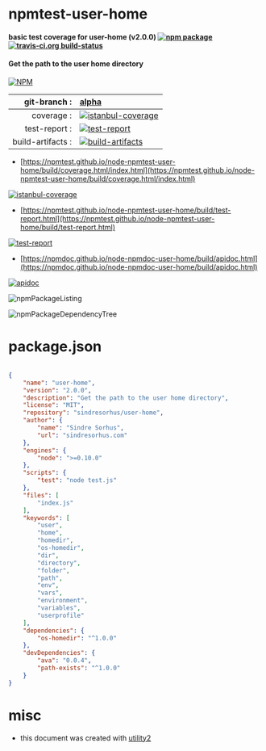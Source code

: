 # npmtest-user-home

#### basic test coverage for  user-home (v2.0.0)  [![npm package](https://img.shields.io/npm/v/npmtest-user-home.svg?style=flat-square)](https://www.npmjs.org/package/npmtest-user-home) [![travis-ci.org build-status](https://api.travis-ci.org/npmtest/node-npmtest-user-home.svg)](https://travis-ci.org/npmtest/node-npmtest-user-home)

#### Get the path to the user home directory

[![NPM](https://nodei.co/npm/user-home.png?downloads=true&downloadRank=true&stars=true)](https://www.npmjs.com/package/user-home)

| git-branch : | [alpha](https://github.com/npmtest/node-npmtest-user-home/tree/alpha)|
|--:|:--|
| coverage : | [![istanbul-coverage](https://npmtest.github.io/node-npmtest-user-home/build/coverage.badge.svg)](https://npmtest.github.io/node-npmtest-user-home/build/coverage.html/index.html)|
| test-report : | [![test-report](https://npmtest.github.io/node-npmtest-user-home/build/test-report.badge.svg)](https://npmtest.github.io/node-npmtest-user-home/build/test-report.html)|
| build-artifacts : | [![build-artifacts](https://npmtest.github.io/node-npmtest-user-home/glyphicons_144_folder_open.png)](https://github.com/npmtest/node-npmtest-user-home/tree/gh-pages/build)|

- [https://npmtest.github.io/node-npmtest-user-home/build/coverage.html/index.html](https://npmtest.github.io/node-npmtest-user-home/build/coverage.html/index.html)

[![istanbul-coverage](https://npmtest.github.io/node-npmtest-user-home/build/screenCapture.buildCi.browser.%252Ftmp%252Fbuild%252Fcoverage.lib.html.png)](https://npmtest.github.io/node-npmtest-user-home/build/coverage.html/index.html)

- [https://npmtest.github.io/node-npmtest-user-home/build/test-report.html](https://npmtest.github.io/node-npmtest-user-home/build/test-report.html)

[![test-report](https://npmtest.github.io/node-npmtest-user-home/build/screenCapture.buildCi.browser.%252Ftmp%252Fbuild%252Ftest-report.html.png)](https://npmtest.github.io/node-npmtest-user-home/build/test-report.html)

- [https://npmdoc.github.io/node-npmdoc-user-home/build/apidoc.html](https://npmdoc.github.io/node-npmdoc-user-home/build/apidoc.html)

[![apidoc](https://npmdoc.github.io/node-npmdoc-user-home/build/screenCapture.buildCi.browser.%252Ftmp%252Fbuild%252Fapidoc.html.png)](https://npmdoc.github.io/node-npmdoc-user-home/build/apidoc.html)

![npmPackageListing](https://npmtest.github.io/node-npmtest-user-home/build/screenCapture.npmPackageListing.svg)

![npmPackageDependencyTree](https://npmtest.github.io/node-npmtest-user-home/build/screenCapture.npmPackageDependencyTree.svg)



# package.json

```json

{
    "name": "user-home",
    "version": "2.0.0",
    "description": "Get the path to the user home directory",
    "license": "MIT",
    "repository": "sindresorhus/user-home",
    "author": {
        "name": "Sindre Sorhus",
        "url": "sindresorhus.com"
    },
    "engines": {
        "node": ">=0.10.0"
    },
    "scripts": {
        "test": "node test.js"
    },
    "files": [
        "index.js"
    ],
    "keywords": [
        "user",
        "home",
        "homedir",
        "os-homedir",
        "dir",
        "directory",
        "folder",
        "path",
        "env",
        "vars",
        "environment",
        "variables",
        "userprofile"
    ],
    "dependencies": {
        "os-homedir": "^1.0.0"
    },
    "devDependencies": {
        "ava": "0.0.4",
        "path-exists": "^1.0.0"
    }
}
```



# misc
- this document was created with [utility2](https://github.com/kaizhu256/node-utility2)
